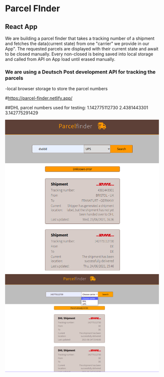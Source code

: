 # Parcel FInder
## React App
>> 
We are building a parcel finder that takes a tracking number of a shipment and fetches the data(current state) from one "carrier" we provide in our App".
The requested parcels are displayed with their current state and await to be closed manually. 
Every non-closed is being saved into local storage and called from API on App load until erased manually.

### We are using a Deutsch Post development API for tracking the parcels
-local browser storage to store the parcel numbers 

#https://parcel-finder.netlify.app/

##DHL parcel numbers used for testing:
1.142775112730
2.4381443301
3.142775291429

![](parcelf.png)
![](parcelfinder.png)
